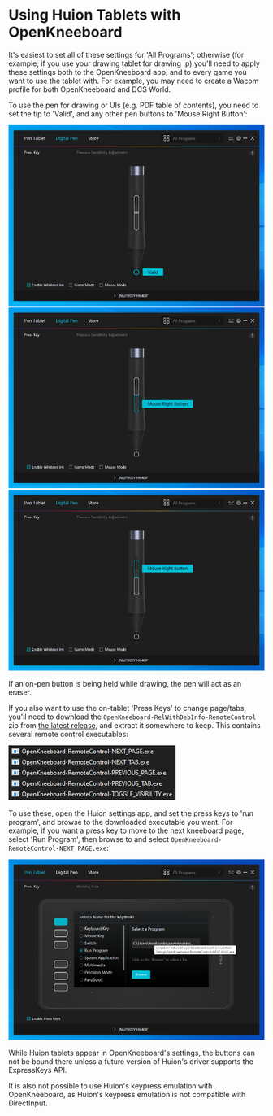 # Using Huion Tablets with OpenKneeboard

It's easiest to set all of these settings for 'All Programs'; otherwise (for example, if you use your drawing tablet for drawing :p) you'll need to apply these settings both to the OpenKneeboard app, and to every game you want to use the tablet with. For example, you may need to create a Wacom profile for both OpenKneeboard and DCS World.

To use the pen for drawing or UIs (e.g. PDF table of contents), you need to set the tip to 'Valid', and any other pen buttons to 'Mouse Right Button':

![tip 'valid'](screenshots/huion-tip.png)
![first button as 'Mouse Right Button'](screenshots/huion-button-1.png)
![second button as 'Mouse Right Button'](screenshots/huion-button-2.png)

If an on-pen button is being held while drawing, the pen will act as an eraser.

If you also want to use the on-tablet 'Press Keys' to change page/tabs, you'll need to download the `OpenKneeboard-RelWithDebInfo-RemoteControl` zip from [the latest release](https://github.com/fredemmott/OpenKneeboard/releases/latest), and extract it somewhere to keep. This contains several remote control executables:

![OpenKneeboard-Remote-PREVIOUS_PAGE.exe, -NEXT_PAGE.exe, -NEXT_TAB.exe, etc](screenshots/remote-controls.png)

To use these, open the Huion settings app, and set the press keys to 'run program', and browse to the downloaded executable you want. For example, if you want a press key to move to the next kneeboard page, select 'Run Program', then browse to and select `OpenKneeboard-RemoteControl-NEXT_PAGE.exe`:

![screenshot of run program -> NEXT_PAGE.exe](screenshots/huion-presskeys.png)

While Huion tablets appear in OpenKneeboard's settings, the buttons can not be bound there unless a future version of Huion's driver supports the ExpressKeys API.

It is also not possible to use Huion's keypress emulation with OpenKneeboard, as Huion's keypress emulation is not compatible with DirectInput.
